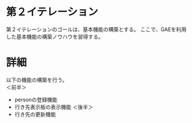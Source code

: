 # 第２イテレーション #

第２イテレーションのゴールは、基本機能の構築とする。
ここで、GAEを利用した基本機能の構築ノウハウを習得する。


# 詳細 #

以下の機能の構築を行う。
<br />
＜前半＞
  * personの登録機能
  * 行き先表示板の表示機能
＜後半＞
  * 行き先の更新機能